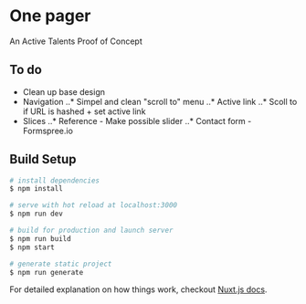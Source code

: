 # One pager

An Active Talents Proof of Concept

## To do

* Clean up base design
* Navigation 
..* Simpel and clean "scroll to" menu
..* Active link
..* Scoll to if URL is hashed + set active link
* Slices
..* Reference - Make possible slider
..* Contact form - Formspree.io

## Build Setup

``` bash
# install dependencies
$ npm install

# serve with hot reload at localhost:3000
$ npm run dev

# build for production and launch server
$ npm run build
$ npm start

# generate static project
$ npm run generate
```

For detailed explanation on how things work, checkout [Nuxt.js docs](https://nuxtjs.org).
